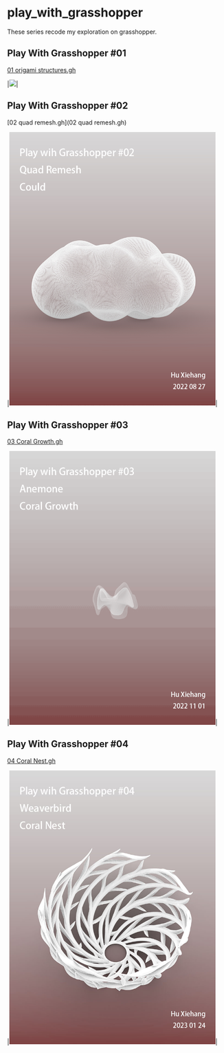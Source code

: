 # play_with_grasshopper
These series recode my exploration on grasshopper.

## Play With Grasshopper #01
[01 origami structures.gh](01%20origami%20structures.gh)

|<img src="https://github.com/Huxiehang/play_with_grasshopper/blob/main/01%20origami%20structures%20folding.gif" width="480"/>|

## Play With Grasshopper #02
[02 quad remesh.gh](02 quad remesh.gh)

|<img src="https://github.com/Huxiehang/play_with_grasshopper/blob/main/02%20quad%20remesh%20cloud1.png" width="480"/>|

## Play With Grasshopper #03
[03 Coral Growth.gh](03%20Coral%20Growth.gh)

|<img src="https://github.com/Huxiehang/play_with_grasshopper/blob/main/03%20Coral%20Growth.gif" width="480"/>|

## Play With Grasshopper #04
[04 Coral Nest.gh](04%20Coral%20Nest.gh)

|<img src="https://github.com/Huxiehang/play_with_grasshopper/blob/main/04%20Coral%20Nest.jpg" width="480"/>|
